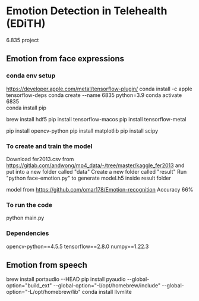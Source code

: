 # Emotion Detection in Telehealth (EDiTH)
6.835 project

## Emotion from face expressions
### conda env setup
https://developer.apple.com/metal/tensorflow-plugin/
conda install -c apple tensorflow-deps
conda create --name 6835 python=3.9
conda activate 6835   
conda install pip

brew install hdf5
pip install tensorflow-macos
pip install tensorflow-metal

pip install opencv-python
pip install matplotlib
pip install scipy

### To create and train the model
Download fer2013.csv from https://gitlab.com/andwong/mp4_data/-/tree/master/kaggle_fer2013 and put into a new folder called "data"
Create a new folder called "result"
Run "python face-emotion.py" to generate model.h5 inside result folder

model from https://github.com/omar178/Emotion-recognition
Accuracy 66%

### To run the code
python main.py

### Dependencies
opencv-python==4.5.5
tensorflow==2.8.0
numpy==1.22.3

## Emotion from speech
brew install portaudio --HEAD
pip install pyaudio --global-option="build_ext" --global-option="-I/opt/homebrew/include" --global-option="-L/opt/homebrew/lib"
conda install llvmlite